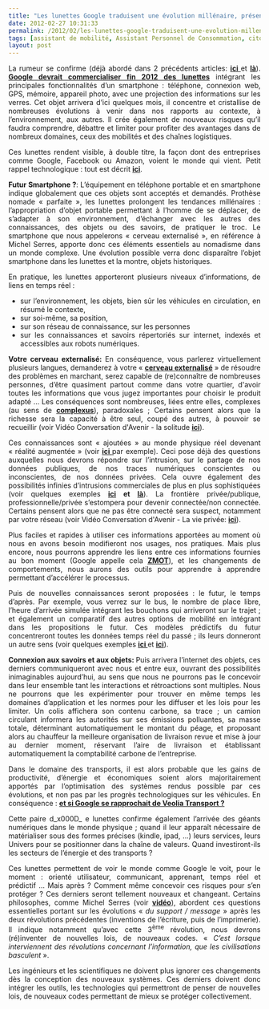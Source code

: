 ```yaml
---
title: "Les lunettes Google traduisent une évolution millénaire, présentent de nombreux intérêts dans la mobilité et la consommation, et posent de nombreuses questions … philosophiques"
date: 2012-02-27 10:31:33
permalink: /2012/02/les-lunettes-google-traduisent-une-evolution-millenaire-presentent-de-nombreux-interets-dans-la-mobi.html
tags: [assistant de mobilité, Assistant Personnel de Consommation, citoyen, collectivité, confiance, connectivité, données réelles, google, gouvernance, gratuit, holoptisme, intelligence collective, internet, internet des objets, living lab, management de la mobilité, marchandises, marketing individualisé, monnaie complémentaire, multimodes, partage de données, pensée complexe, Service de mobilité]
layout: post
---
```


<p style="text-align: justify">La rumeur se confirme (déjà abordé dans 2 précédents articles: <strong><a href="https://gabrielplassat.github.io/transportsdufutur/2009/12/google-googles-comment-lacte-dachat-pourrait-etre-bouleverse-.html" target="_blank">ici </a></strong>et <strong><a href="https://gabrielplassat.github.io/transportsdufutur/2011/11/apres-casinoauchanleclerccarrefour-drive-amazon-flow-tesco-drive-betterplace.html" target="_blank">là</a></strong>). <strong><a href="http://bits.blogs.nytimes.com/2012/02/21/google-to-sell-terminator-style-glasses-by-years-end/" target="_blank">Google devrait commercialiser fin 2012 des lunettes</a></strong> intégrant les principales fonctionnalités d’un smartphone : téléphone, connexion web, GPS, mémoire, appareil photo, avec une projection des informations sur les verres. Cet objet arrivera d’ici quelques mois, il concentre et cristallise de nombreuses évolutions à venir dans nos rapports au contexte, à l’environnement, aux autres. Il crée également de nouveaux risques qu’il faudra comprendre, débattre et limiter pour profiter des avantages dans de nombreux domaines, ceux des mobilités et des chaînes logistiques.</p> <p style="text-align: justify">Ces lunettes rendent visible, à double titre, la façon dont des entreprises comme Google, Facebook ou Amazon, voient le monde qui vient. Petit rappel technologique : tout est décrit <strong><a href="http://9to5google.com/2012/02/06/hud-google-glasses-are-real-and-they-are-coming-soon/" target="_blank">ici</a></strong>.</p> <p style="text-align: justify"><strong>Futur Smartphone ?</strong>: L’équipement en téléphone portable et en smartphone indique globalement que ces objets sont acceptés et demandés. Prothèse nomade « parfaite », les lunettes prolongent les tendances millénaires : l’appropriation d’objet portable permettant à l’homme de se déplacer, de s’adapter à son environnement, d’échanger avec les autres des connaissances, des objets ou des savoirs, de pratiquer le troc. Le smartphone que nous appelerons « cerveau externalisé », en référence à Michel Serres, apporte donc ces éléments essentiels au nomadisme dans un monde complexe. Une évolution possible verra donc disparaître l’objet smartphone dans les lunettes et la montre, objets historiques.</p>   <!--more-->   <p style="text-align: justify">En pratique, les lunettes apporteront plusieurs niveaux d’informations, de liens en temps réel :</p> <ul style="text-align: justify"> <li>sur l’environnement, les objets, bien sûr les véhicules en circulation, en résumé le contexte,</li> <li>sur soi-même, sa position,</li> <li>sur son réseau de connaissance, sur les personnes</li> <li>sur les connaissances et savoirs répertoriés sur internet, indexés et accessibles aux robots numériques. </li> </ul> <p style="text-align: justify"><strong>Votre cerveau externalisé: </strong>En conséquence, vous parlerez virtuellement plusieurs langues, demanderez à votre « <strong><a href="https://gabrielplassat.github.io/transportsdufutur/2010/11/metanote-tdf-10-nous-etions-nous-sommes-et-nous-serons-des-cyborgs-lassistant-personnel-de-mobilite.html" target="_blank">cerveau externalisé</a></strong> » de résoudre des problèmes en marchant, serez capable de (re)connaître de nombreuses personnes, d’être quasiment partout comme dans votre quartier, d'avoir toutes les informations que vous jugez importantes pour choisir le produit adapté … Les conséquences sont nombreuses, liées entre elles, complexes (au sens de <strong><a href="https://gabrielplassat.github.io/transportsdufutur/2011/04/metanote-tdf-11-transports-mobilites-introduction-a-la-pensee-complexe.html" target="_blank">complexus</a></strong>), paradoxales ; Certains pensent alors que la richesse sera la capacité à être seul, coupé des autres, à pouvoir se recueillir (voir Vidéo Conversation d'Avenir - la solitude <strong><a href="http://www.publicsenat.fr/vod/conversation-d-avenirs/la-solitude/65291">ici</a></strong>).</p> <p style="text-align: justify">Ces connaissances sont « ajoutées » au monde physique réel devenant « réalité augmentée » (voir <strong><a href="https://gabrielplassat.github.io/transportsdufutur/2010/03/liberer-les-donnees-et-voila-le-travail-.html" target="_blank">ici </a></strong>par exemple). Ceci pose déjà des questions auxquelles nous devrons répondre sur l’intrusion, sur le partage de nos données publiques, de nos traces numériques conscientes ou inconscientes, de nos données privées. Cela ouvre également des possibilités infinies d’intrusions commerciales de plus en plus sophistiquées (voir quelques exemples <strong><a href="http://www.internetactu.net/2012/02/27/quand-vous-ne-voyez-pas-le-service-cest-que-vous-etes-le-produit/" target="_blank">ici</a> et <a href="https://gabrielplassat.github.io/transportsdufutur/2012/01/google-versus-pkdick.html" target="_blank">là</a></strong>). La frontière privée/publique, professionnelle/privée s’estompera pour devenir connectée/non connectée. Certains pensent alors que ne pas être connecté sera suspect, notamment par votre réseau (voir Vidéo Conversation d'Avenir - La vie privée: <strong><a href="http://www.publicsenat.fr/vod/conversation-d-avenirs/la-vie-privee/57103" target="_blank">ici</a></strong>).</p> <p style="text-align: justify">Plus faciles et rapides à utiliser ces informations apportées au moment où nous en avons besoin modifieront nos usages, nos pratiques. Mais plus encore, nous pourrons apprendre les liens entre ces informations fournies au bon moment (Google appelle cela <a href="https://gabrielplassat.github.io/transportsdufutur/2011/11/google-zero-moment-of-truth.html" target="_blank"><strong>ZMOT</strong></a>), et les changements de comportements, nous aurons des outils pour apprendre à apprendre permettant d’accélérer le processus. </p> <p style="text-align: justify">Puis de nouvelles connaissances seront proposées : le futur, le temps d’après. Par exemple, vous verrez sur le bus, le nombre de place libre, l’heure d’arrivée simulée intégrant les bouchons qui arriveront sur le trajet ; et également un comparatif des autres options de mobilité en intégrant dans les propositions le futur. Ces modèles prédictifs du futur concentreront toutes les données temps réel du passé ; ils leurs donneront un autre sens (voir quelques exemples <strong><a href="https://gabrielplassat.github.io/transportsdufutur/2010/03/notre-mobilite-estelle-previsible-ou-modelisable-.html" target="_blank">ici </a></strong>et <strong><a href="https://gabrielplassat.github.io/transportsdufutur/2011/09/nous-entrons-dans-lage-de-la-connaissance-des-mobilites.html" target="_blank">ici</a></strong>).</p> <p style="text-align: justify"><strong>Connexion aux savoirs et aux objets: </strong>Puis arrivera l’internet des objets, ces derniers communiqueront avec nous et entre eux, ouvrant des possibilités inimaginables aujourd’hui, au sens que nous ne pourrons pas le concevoir dans leur ensemble tant les interactions et rétroactions sont multiples. Nous ne pourrons que les expérimenter pour trouver en même temps les domaines d’application et les normes pour les diffuser et les lois pour les limiter. Un colis affichera son contenu carbone, sa trace ; un camion circulant informera les autorités sur ses émissions polluantes, sa masse totale, déterminant automatiquement le montant du péage, et proposant alors au chauffeur la meilleure organisation de livraison revue et mise à jour au dernier moment, réservant l’aire de livraison et établissant automatiquement la comptabilité carbone de l’entreprise.</p> <p style="text-align: justify">Dans le domaine des transports, il est alors probable que les gains de productivité, d’énergie et économiques soient alors majoritairement apportés par l’optimisation des systèmes rendus possible par ces évolutions, et non pas par les progrès technologiques sur les véhicules. En conséquence : <strong><a href="https://gabrielplassat.github.io/transportsdufutur/2012/02/et-si-google-se-rapprochait-de-veolia-transport-.html" target="_blank">et si Google se rapprochait de Veolia Transport ?</a></strong></p> <p style="text-align: justify">Cette paire d_x000D_
e lunettes confirme également l’arrivée des géants numériques dans le monde physique ; quand il leur apparaît nécessaire de matérialiser sous des formes précises (kindle, ipad, …) leurs services, leurs Univers pour se positionner dans la chaîne de valeurs. Quand investiront-ils les secteurs de l’énergie et des transports ?</p> <p style="text-align: justify">Ces lunettes permettent de voir le monde comme Google le voit, pour le moment : orienté utilisateur, communicant, apprenant, temps réel et prédictif … Mais après ? Comment même concevoir ces risques pour s’en protéger ? Ces derniers seront tellement nouveaux et changeant. Certains philosophes, comme Michel Serres (voir <a href="http://interstices.info/jcms/c_33030/les-nouvelles-technologies-revolution-culturelle-et-cognitive?portal=j_97&printView=true" target="_blank"><strong>vidéo</strong></a>), abordent ces questions essentielles portant sur les évolutions « <em>du support / message </em>» après les deux révolutions précédentes (inventions de l’écriture, puis de l’imprimerie). Il indique notamment qu’avec cette 3<sup>ème</sup> révolution, nous devrons (ré)inventer de nouvelles lois, de nouveaux codes. « <em>C’est lorsque interviennent des révolutions concernant l’information, que les civilisations basculent</em> ».</p> <p style="text-align: justify">Les ingénieurs et les scientifiques ne doivent plus ignorer ces changements dès la conception des nouveaux systèmes. Ces derniers doivent donc intégrer les outils, les technologies qui permettront de penser de nouvelles lois, de nouveaux codes permettant de mieux se protéger collectivement.</p>

